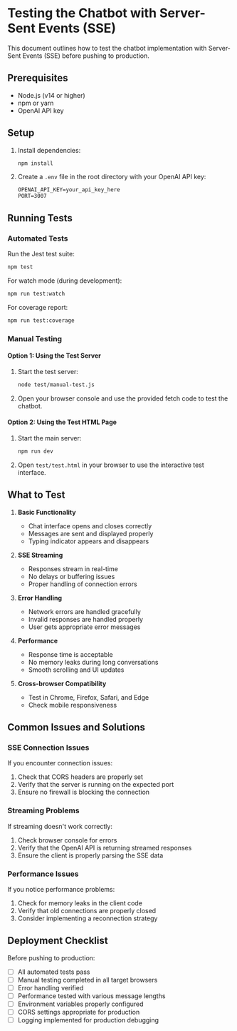 # Testing the Chatbot with Server-Sent Events (SSE)

This document outlines how to test the chatbot implementation with Server-Sent Events (SSE) before pushing to production.

## Prerequisites

- Node.js (v14 or higher)
- npm or yarn
- OpenAI API key

## Setup

1. Install dependencies:
   ```bash
   npm install
   ```

2. Create a `.env` file in the root directory with your OpenAI API key:
   ```
   OPENAI_API_KEY=your_api_key_here
   PORT=3007
   ```

## Running Tests

### Automated Tests

Run the Jest test suite:

```bash
npm test
```

For watch mode (during development):

```bash
npm run test:watch
```

For coverage report:

```bash
npm run test:coverage
```

### Manual Testing

#### Option 1: Using the Test Server

1. Start the test server:
   ```bash
   node test/manual-test.js
   ```

2. Open your browser console and use the provided fetch code to test the chatbot.

#### Option 2: Using the Test HTML Page

1. Start the main server:
   ```bash
   npm run dev
   ```

2. Open `test/test.html` in your browser to use the interactive test interface.

## What to Test

1. **Basic Functionality**
   - Chat interface opens and closes correctly
   - Messages are sent and displayed properly
   - Typing indicator appears and disappears

2. **SSE Streaming**
   - Responses stream in real-time
   - No delays or buffering issues
   - Proper handling of connection errors

3. **Error Handling**
   - Network errors are handled gracefully
   - Invalid responses are handled properly
   - User gets appropriate error messages

4. **Performance**
   - Response time is acceptable
   - No memory leaks during long conversations
   - Smooth scrolling and UI updates

5. **Cross-browser Compatibility**
   - Test in Chrome, Firefox, Safari, and Edge
   - Check mobile responsiveness

## Common Issues and Solutions

### SSE Connection Issues

If you encounter connection issues:

1. Check that CORS headers are properly set
2. Verify that the server is running on the expected port
3. Ensure no firewall is blocking the connection

### Streaming Problems

If streaming doesn't work correctly:

1. Check browser console for errors
2. Verify that the OpenAI API is returning streamed responses
3. Ensure the client is properly parsing the SSE data

### Performance Issues

If you notice performance problems:

1. Check for memory leaks in the client code
2. Verify that old connections are properly closed
3. Consider implementing a reconnection strategy

## Deployment Checklist

Before pushing to production:

- [ ] All automated tests pass
- [ ] Manual testing completed in all target browsers
- [ ] Error handling verified
- [ ] Performance tested with various message lengths
- [ ] Environment variables properly configured
- [ ] CORS settings appropriate for production
- [ ] Logging implemented for production debugging 
